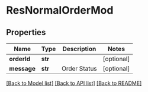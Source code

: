 # ResNormalOrderMod

## Properties
Name | Type | Description | Notes
------------ | ------------- | ------------- | -------------
**orderId** | **str** |  | [optional] 
**message** | **str** | Order Status | [optional] 

[[Back to Model list]](../README.md#documentation-for-models) [[Back to API list]](../README.md#documentation-for-api-endpoints) [[Back to README]](../README.md)


